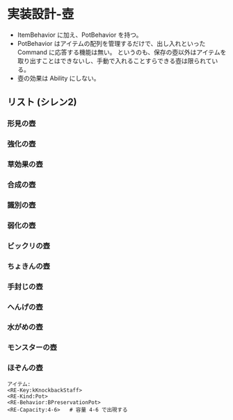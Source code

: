﻿実装設計-壺
==========

- ItemBehavior に加え、PotBehavior を持つ。
- PotBehavior はアイテムの配列を管理するだけで、出し入れといった Command に応答する機能は無い。
  というのも、保存の壺以外はアイテムを取り出すことはできないし、手動で入れることすらできる壺は限られている。
- 壺の効果は Ability にしない。


リスト (シレン2)
----------

### 形見の壺

### 強化の壺

### 草効果の壺

### 合成の壺

### 識別の壺

### 弱化の壺

### ビックリの壺

### ちょきんの壺

### 手封じの壺

### へんげの壺

### 水がめの壺

### モンスターの壺

### ほぞんの壺

```
アイテム:
<RE-Key:kKnockbackStaff>
<RE-Kind:Pot>
<RE-Behavior:BPreservationPot>
<RE-Capacity:4-6>   # 容量 4-6 で出現する
```











